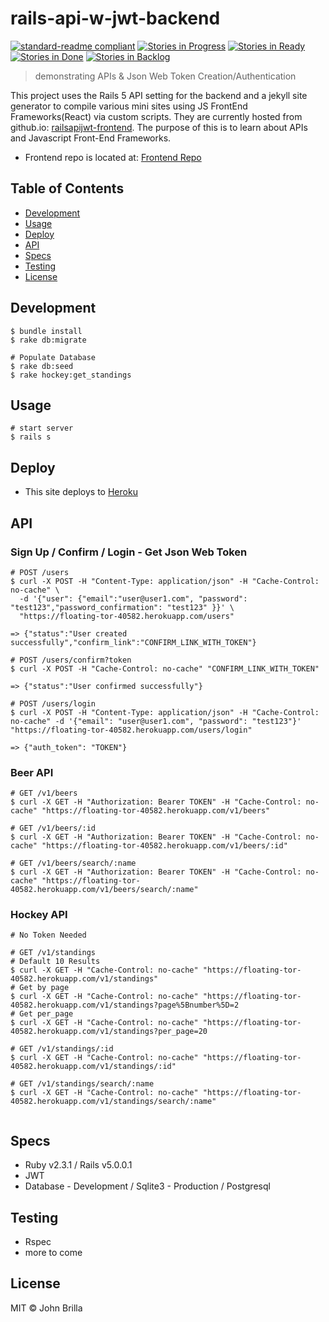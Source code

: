 # rails-api-w-jwt-backend

[![standard-readme compliant](https://img.shields.io/badge/standard--readme-OK-green.svg?style=flat-square)](https://github.com/RichardLitt/standard-readme)
[![Stories in Progress](https://badge.waffle.io/jbcool17/railsapijwt.svg?label=In%20Progress&title=In%20Progress)](http://waffle.io/jbcool17/railsapijwt)
[![Stories in Ready](https://badge.waffle.io/jbcool17/railsapijwt.svg?label=ready&title=Ready)](http://waffle.io/jbcool17/railsapijwt)
[![Stories in Done](https://badge.waffle.io/jbcool17/railsapijwt.svg?label=done&title=Done)](http://waffle.io/jbcool17/railsapijwt)
[![Stories in Backlog](https://badge.waffle.io/jbcool17/railsapijwt.svg?label=backlog&title=backlog)](http://waffle.io/jbcool17/railsapijwt)

> demonstrating APIs &amp; Json Web Token Creation/Authentication

This project uses the Rails 5 API setting for the backend and a jekyll site generator to compile various mini sites using JS FrontEnd Frameworks(React) via custom scripts. They are currently hosted from github.io: [railsapijwt-frontend](https://jbcool17.github.io/railsapijwt-frontend/). The purpose of this is to learn about APIs and Javascript Front-End Frameworks.
- Frontend repo is located at: [Frontend Repo](https://github.com/jbcool17/railsapijwt-frontend)

## Table of Contents

- [Development](#development)
- [Usage](#usage)
- [Deploy](#deploy)
- [API](#api)
- [Specs](#specs)
- [Testing](#testing)
- [License](#license)

## Development
```
$ bundle install
$ rake db:migrate

# Populate Database
$ rake db:seed
$ rake hockey:get_standings
```

## Usage
```
# start server
$ rails s
```

## Deploy
- This site deploys to [Heroku](https://floating-tor-40582.herokuapp.com/)

## API

### Sign Up / Confirm / Login - Get Json Web Token
```
# POST /users
$ curl -X POST -H "Content-Type: application/json" -H "Cache-Control: no-cache" \
  -d '{"user": {"email":"user@user1.com", "password": "test123","password_confirmation": "test123" }}' \
  "https://floating-tor-40582.herokuapp.com/users"

=> {"status":"User created successfully","confirm_link":"CONFIRM_LINK_WITH_TOKEN"}

# POST /users/confirm?token
$ curl -X POST -H "Cache-Control: no-cache" "CONFIRM_LINK_WITH_TOKEN"

=> {"status":"User confirmed successfully"}

# POST /users/login
$ curl -X POST -H "Content-Type: application/json" -H "Cache-Control: no-cache" -d '{"email": "user@user1.com", "password": "test123"}' "https://floating-tor-40582.herokuapp.com/users/login"

=> {"auth_token": "TOKEN"}
```

### Beer API
```
# GET /v1/beers
$ curl -X GET -H "Authorization: Bearer TOKEN" -H "Cache-Control: no-cache" "https://floating-tor-40582.herokuapp.com/v1/beers"

# GET /v1/beers/:id
$ curl -X GET -H "Authorization: Bearer TOKEN" -H "Cache-Control: no-cache" "https://floating-tor-40582.herokuapp.com/v1/beers/:id"

# GET /v1/beers/search/:name
$ curl -X GET -H "Authorization: Bearer TOKEN" -H "Cache-Control: no-cache" "https://floating-tor-40582.herokuapp.com/v1/beers/search/:name"
```

### Hockey API
```
# No Token Needed

# GET /v1/standings
# Default 10 Results
$ curl -X GET -H "Cache-Control: no-cache" "https://floating-tor-40582.herokuapp.com/v1/standings"
# Get by page
$ curl -X GET -H "Cache-Control: no-cache" "https://floating-tor-40582.herokuapp.com/v1/standings?page%5Bnumber%5D=2
# Get per_page
$ curl -X GET -H "Cache-Control: no-cache" "https://floating-tor-40582.herokuapp.com/v1/standings?per_page=20

# GET /v1/standings/:id
$ curl -X GET -H "Cache-Control: no-cache" "https://floating-tor-40582.herokuapp.com/v1/standings/:id"

# GET /v1/standings/search/:name
$ curl -X GET -H "Cache-Control: no-cache" "https://floating-tor-40582.herokuapp.com/v1/standings/search/:name"


```

## Specs
- Ruby v2.3.1 / Rails v5.0.0.1
- JWT
- Database - Development / Sqlite3 - Production / Postgresql

## Testing
- Rspec
- more to come

## License

MIT © John Brilla
